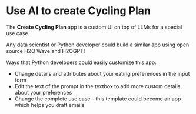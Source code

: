 # Use AI to create Cycling Plan

The **Create Cycling Plan** app is a custom UI on top of LLMs for a special use case.

Any data scientist or Python developer could build a similar app using open source H2O Wave and H2OGPT!

Ways that Python developers could easily customize this app:
* Change details and attributes about your eating preferences in the input form
* Edit the text of the prompt in the textbox to add more custom details about your preferences
* Change the complete use case - this template could become an app which helps you draft emails
